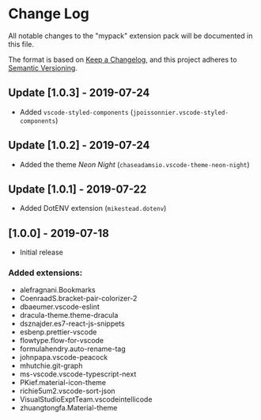 # Change Log

All notable changes to the "mypack" extension pack will be documented in this file.

The format is based on [Keep a Changelog](https://keepachangelog.com/en/1.0.0/),
and this project adheres to [Semantic Versioning](https://semver.org/spec/v2.0.0.html).

## Update [1.0.3] - 2019-07-24

- Added `vscode-styled-components` (`jpoissonnier.vscode-styled-components`)

## Update [1.0.2] - 2019-07-24

- Added the theme _Neon Night_ (`chaseadamsio.vscode-theme-neon-night`)

## Update [1.0.1] - 2019-07-22

- Added DotENV extension (`mikestead.dotenv`)

## [1.0.0] - 2019-07-18

- Initial release

### Added extensions:

- alefragnani.Bookmarks
- CoenraadS.bracket-pair-colorizer-2
- dbaeumer.vscode-eslint
- dracula-theme.theme-dracula
- dsznajder.es7-react-js-snippets
- esbenp.prettier-vscode
- flowtype.flow-for-vscode
- formulahendry.auto-rename-tag
- johnpapa.vscode-peacock
- mhutchie.git-graph
- ms-vscode.vscode-typescript-next
- PKief.material-icon-theme
- richie5um2.vscode-sort-json
- VisualStudioExptTeam.vscodeintellicode
- zhuangtongfa.Material-theme
